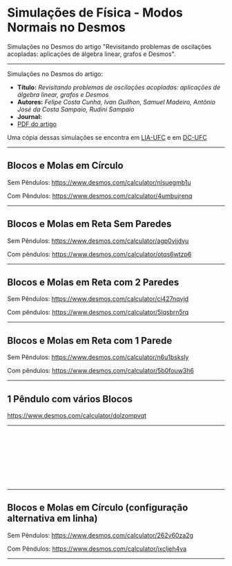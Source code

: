 # Simulações de Física - Modos Normais no Desmos
Simulações no Desmos do artigo "Revisitando problemas de oscilações acopladas: aplicações de álgebra linear, grafos e Desmos".

<hr>
Simulações no Desmos do artigo:
<ul>
<li><b>Título:</b> <i>Revisitando problemas de oscilações acopladas: aplicações de álgebra linear, grafos e Desmos</i></li>
<li><b>Autores:</b> <i>Felipe Costa Cunha, Ivan Guilhon, Samuel Madeiro, Antônio José da Costa Sampaio, Rudini Sampaio</i></li>
<li><b>Journal:</b> <i></i></li>
<li><a href="normal_modes.pdf">PDF do artigo</a></li>
</ul>

Uma cópia dessas simulações se encontra em [LIA-UFC](http://www.lia.ufc.br/~rudini/publ/normal_modes.htm) e em [DC-UFC](http://sites.dc.ufc.br/~rudini/publ/normal_modes.htm)


<hr>
<H2>Blocos e Molas em Círculo</H2>

Sem Pêndulos: https://www.desmos.com/calculator/nlsuegmb1u

Com Pêndulos: https://www.desmos.com/calculator/4umbujrenq

<hr>
<H2>Blocos e Molas em Reta Sem Paredes</H2>

Sem Pêndulos: https://www.desmos.com/calculator/agp0yijdyu

Com pêndulos: https://www.desmos.com/calculator/otqs6wtzp6

<hr>
<H2>Blocos e Molas em Reta com 2 Paredes</H2>

Sem Pêndulos: https://www.desmos.com/calculator/ci427nqvjd

Com pêndulos: https://www.desmos.com/calculator/5lqsbrn5rq

<hr>
<H2>Blocos e Molas em Reta com 1 Parede</H2>

Sem Pêndulos: https://www.desmos.com/calculator/n6u1bsksly

Com pêndulos: https://www.desmos.com/calculator/5b0fouw3h6

<hr>
<H2>1 Pêndulo com vários Blocos</H2>

https://www.desmos.com/calculator/dolzompvqt

<hr>

<br /> <br /> <br /> <br /> <br /> <br /> <br /> 

<hr>
<H2>Blocos e Molas em Círculo (configuração alternativa em linha)</H2>

Sem Pêndulos: https://www.desmos.com/calculator/262v60za2g

Com Pêndulos: https://www.desmos.com/calculator/jxcljeh4va

<hr>
</BODY></HTML>
